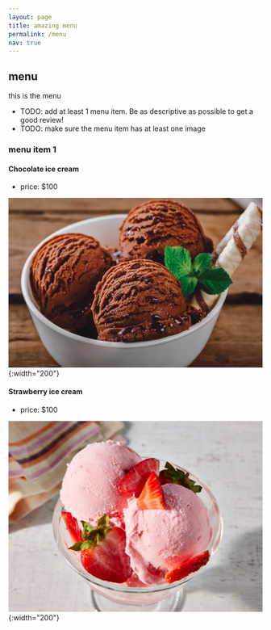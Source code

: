 ```yaml
---
layout: page
title: amazing menu
permalink: /menu
nav: true
---
```


## menu

this is the menu

- TODO: add at least 1 menu item. Be as descriptive as possible to get a good review!
- TODO: make sure the menu item has at least one image

### menu item 1

#### Chocolate ice cream

- price: $100

![lettuce](assets/images/chocolate.jpg){:width="200"}


#### Strawberry ice cream

- price: $100

![lettuce](assets/images/strawberry.jpg){:width="200"}
